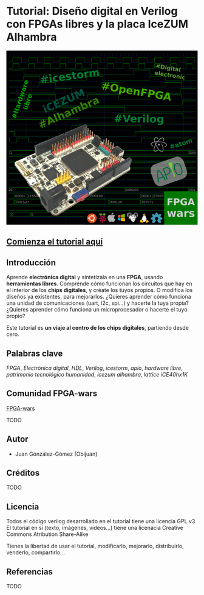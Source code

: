 # Tutorial: Diseño digital en Verilog con FPGAs libres y la placa IceZUM Alhambra

![](https://github.com/FPGAwars/Tutorial-verilog-openfpga-icezum/raw/master/doc/tutorial-openfpga-logo.png)

## [Comienza el tutorial aquí](https://github.com/FPGAwars/Tutorial-verilog-openfpga-icezum/wiki)

## Introducción

Aprende **electrónica digital** y sintetízala en una **FPGA**, usando **herramientas libres**. Comprende cómo funcionan los circuitos que hay en el interior de los **chips digitales**, y créate los tuyos propios. O modifica los diseños ya existentes, para mejorarlos. ¿Quieres aprender cómo funciona una unidad de comunicaciones (uart, i2c, spi...) y hacerte la tuya propia? ¿Quieres aprender cómo funciona un microprocesador o hacerte el tuyo propio?

Este tutorial es **un viaje al centro de los chips digitales**, partiendo desde cero.

## Palabras clave

_FPGA_, _Electrónica digital_, _HDL_, _Verilog_, _icestorm_, _apio_, _hardware libre_, _patrimonio tecnológico humanidad_, _icezum alhambra_, _lattice iCE40hx1K_

## Comunidad FPGA-wars

[FPGA-wars](http://fpgawars.github.io/)

TODO

## Autor

* Juan González-Gómez (Obijuan)

## Créditos

TODO

## Licencia

Todos el código verilog desarrollado en el tutorial tiene una licencia GPL v3
El tutorial en sí (texto, imágenes, vídeos...) tiene una licenacia Creative Commons Atribution Share-Alike

Tienes la libertad de usar el tutorial, modificarlo, mejorarlo, distribuirlo, venderlo, compartirlo...

## Referencias

TODO
